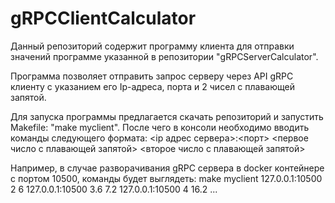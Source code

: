 # gRPCClientCalculator
Данный репозиторий содержит программу клиента для отправки значений программе указанной в репозитории  "gRPCServerCalculator".

Программа позволяет отправить запрос серверу через API gRPC клиенту с указанием его Ip-адреса, порта и 2 чисел с плавающей запятой.

Для запуска программы предлагается скачать репозиторий и запустить Makefile: "make myclient". 
После чего в консоли необходимо вводить команды следующего формата:
<ip адрес сервера>:<порт> <первое число с плавающей запятой> <второе число с плавающей запятой>

Например, в случае разворачивания gRPC сервера в docker контейнере с портом 10500, команды будет выглядеть:
make myclient
 127.0.0.1:10500 2 6
 127.0.0.1:10500 3.6 7.2
 127.0.0.1:10500 4 16.2
 ...

